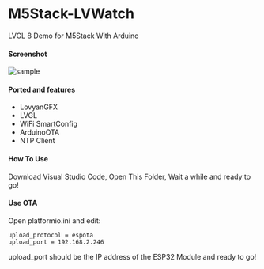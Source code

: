 # M5Stack-LVWatch
LVGL 8 Demo for M5Stack With Arduino

#### Screenshot
![sample](https://cdn.jsdelivr.net/gh/zhuhai-esp/PayBoxA2-LVWatch/misc/screen.gif)

#### Ported and features
* LovyanGFX
* LVGL
* WiFi SmartConfig
* ArduinoOTA
* NTP Client

#### How To Use
Download Visual Studio Code, Open This Folder, Wait a while and ready to go!

#### Use OTA
Open platformio.ini and edit:
```
upload_protocol = espota
upload_port = 192.168.2.246
```
upload_port should be the IP address of the ESP32 Module and ready to go!



